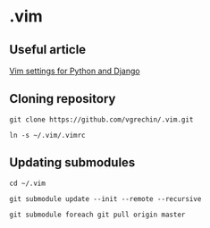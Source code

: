 # .vim

## Useful article
[Vim settings for Python and Django](http://habrahabr.ru/post/173473/)

## Cloning repository
`git clone https://github.com/vgrechin/.vim.git`

`ln -s ~/.vim/.vimrc`

## Updating submodules
`cd ~/.vim`

`git submodule update --init --remote --recursive`

`git submodule foreach git pull origin master`
